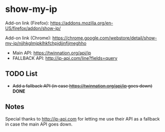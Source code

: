 # show-my-ip

Add-on link (Firefox): https://addons.mozilla.org/en-US/firefox/addon/show-ip/

Add-on link (Chrome): https://chrome.google.com/webstore/detail/show-my-ip/njjhkglmjpklhkfchpjdjjnfjjmeghho

- Main API: https://twinnation.org/api/ip
- FALLBACK API: http://ip-api.com/line?fields=query


## TODO List

- ~~Add a fallback API (in case https://twinnation.org/api/ip goes down)~~ **DONE**


## Notes

Special thanks to http://ip-api.com for letting me use their API as a fallback in case the main API goes down.
